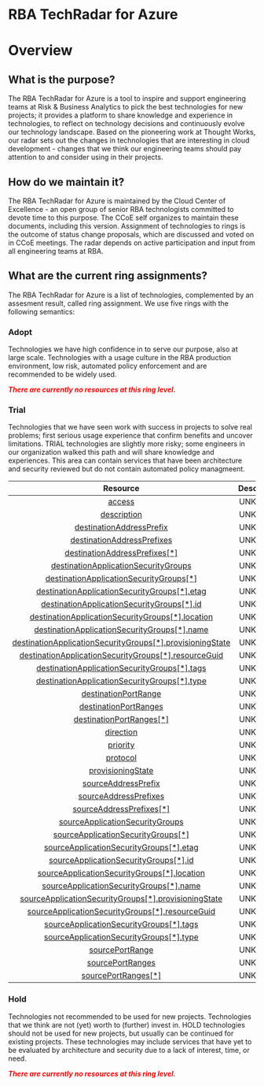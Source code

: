 
RBA TechRadar for Azure
=======================

# Overview

## What is the purpose?


The RBA TechRadar for Azure is a tool to inspire and support engineering teams at Risk & Business Analytics to pick the best technologies for new projects; it provides a platform to share knowledge and experience in technologies, to reflect on technology decisions and continuously evolve our technology landscape.  Based on the pioneering work at Thought Works, our radar sets out the changes in technologies that are interesting in cloud development - changes that we think our engineering teams should pay attention to and consider using in their projects.
## How do we maintain it?


The RBA TechRadar for Azure is maintained by the Cloud Center of Excellence - an open group of senior RBA technologists committed to devote time to this purpose.  The CCoE self organizes to maintain these documents, including this version.  Assignment of technologies to rings is the outcome of status change proposals, which are discussed and voted on in CCoE meetings.  The radar depends on active participation and input from all engineering teams at RBA.
## What are the current ring assignments?


The RBA TechRadar for Azure is a list of technologies, complemented by an assesment result, called ring assignment.  We use five rings with the following semantics:
### Adopt


Technologies we have high confidence in to serve our purpose, also at large scale.  Technologies with a usage culture in the RBA production environment, low risk, automated policy enforcement and are recommended to be widely used.  
  
***<font color="red"> There are currently no resources at this ring level. </font>***
### Trial


Technologies that we have seen work with success in projects to solve real problems;  first serious usage experience that confirm benefits and uncover limitations.  TRIAL technologies are slightly more risky; some engineers in our organization walked this path and will share knowledge and experiences.  This area can contain services that have been architecture and security reviewed but do not contain automated policy managmeent.  

|Resource|Description|Path|Status|
| :---: | :---: | :---: | :---: |
|[access](https://github.com/openrba/python-azure-techradar/Microsoft.Network/networkSecurityGroups/securityRules/access/README.md)|UNKNOWN|Microsoft.Network/networkSecurityGroups/securityRules/access|TRIAL|
|[description](https://github.com/openrba/python-azure-techradar/Microsoft.Network/networkSecurityGroups/securityRules/description/README.md)|UNKNOWN|Microsoft.Network/networkSecurityGroups/securityRules/description|TRIAL|
|[destinationAddressPrefix](https://github.com/openrba/python-azure-techradar/Microsoft.Network/networkSecurityGroups/securityRules/destinationAddressPrefix/README.md)|UNKNOWN|Microsoft.Network/networkSecurityGroups/securityRules/destinationAddressPrefix|TRIAL|
|[destinationAddressPrefixes](https://github.com/openrba/python-azure-techradar/Microsoft.Network/networkSecurityGroups/securityRules/destinationAddressPrefixes/README.md)|UNKNOWN|Microsoft.Network/networkSecurityGroups/securityRules/destinationAddressPrefixes|TRIAL|
|[destinationAddressPrefixes[*]](https://github.com/openrba/python-azure-techradar/Microsoft.Network/networkSecurityGroups/securityRules/destinationAddressPrefixes[*]/README.md)|UNKNOWN|Microsoft.Network/networkSecurityGroups/securityRules/destinationAddressPrefixes[*]|TRIAL|
|[destinationApplicationSecurityGroups](https://github.com/openrba/python-azure-techradar/Microsoft.Network/networkSecurityGroups/securityRules/destinationApplicationSecurityGroups/README.md)|UNKNOWN|Microsoft.Network/networkSecurityGroups/securityRules/destinationApplicationSecurityGroups|TRIAL|
|[destinationApplicationSecurityGroups[*]](https://github.com/openrba/python-azure-techradar/Microsoft.Network/networkSecurityGroups/securityRules/destinationApplicationSecurityGroups[*]/README.md)|UNKNOWN|Microsoft.Network/networkSecurityGroups/securityRules/destinationApplicationSecurityGroups[*]|TRIAL|
|[destinationApplicationSecurityGroups[*].etag](https://github.com/openrba/python-azure-techradar/Microsoft.Network/networkSecurityGroups/securityRules/destinationApplicationSecurityGroups[*].etag/README.md)|UNKNOWN|Microsoft.Network/networkSecurityGroups/securityRules/destinationApplicationSecurityGroups[*].etag|TRIAL|
|[destinationApplicationSecurityGroups[*].id](https://github.com/openrba/python-azure-techradar/Microsoft.Network/networkSecurityGroups/securityRules/destinationApplicationSecurityGroups[*].id/README.md)|UNKNOWN|Microsoft.Network/networkSecurityGroups/securityRules/destinationApplicationSecurityGroups[*].id|TRIAL|
|[destinationApplicationSecurityGroups[*].location](https://github.com/openrba/python-azure-techradar/Microsoft.Network/networkSecurityGroups/securityRules/destinationApplicationSecurityGroups[*].location/README.md)|UNKNOWN|Microsoft.Network/networkSecurityGroups/securityRules/destinationApplicationSecurityGroups[*].location|TRIAL|
|[destinationApplicationSecurityGroups[*].name](https://github.com/openrba/python-azure-techradar/Microsoft.Network/networkSecurityGroups/securityRules/destinationApplicationSecurityGroups[*].name/README.md)|UNKNOWN|Microsoft.Network/networkSecurityGroups/securityRules/destinationApplicationSecurityGroups[*].name|TRIAL|
|[destinationApplicationSecurityGroups[*].provisioningState](https://github.com/openrba/python-azure-techradar/Microsoft.Network/networkSecurityGroups/securityRules/destinationApplicationSecurityGroups[*].provisioningState/README.md)|UNKNOWN|Microsoft.Network/networkSecurityGroups/securityRules/destinationApplicationSecurityGroups[*].provisioningState|TRIAL|
|[destinationApplicationSecurityGroups[*].resourceGuid](https://github.com/openrba/python-azure-techradar/Microsoft.Network/networkSecurityGroups/securityRules/destinationApplicationSecurityGroups[*].resourceGuid/README.md)|UNKNOWN|Microsoft.Network/networkSecurityGroups/securityRules/destinationApplicationSecurityGroups[*].resourceGuid|TRIAL|
|[destinationApplicationSecurityGroups[*].tags](https://github.com/openrba/python-azure-techradar/Microsoft.Network/networkSecurityGroups/securityRules/destinationApplicationSecurityGroups[*].tags/README.md)|UNKNOWN|Microsoft.Network/networkSecurityGroups/securityRules/destinationApplicationSecurityGroups[*].tags|TRIAL|
|[destinationApplicationSecurityGroups[*].type](https://github.com/openrba/python-azure-techradar/Microsoft.Network/networkSecurityGroups/securityRules/destinationApplicationSecurityGroups[*].type/README.md)|UNKNOWN|Microsoft.Network/networkSecurityGroups/securityRules/destinationApplicationSecurityGroups[*].type|TRIAL|
|[destinationPortRange](https://github.com/openrba/python-azure-techradar/Microsoft.Network/networkSecurityGroups/securityRules/destinationPortRange/README.md)|UNKNOWN|Microsoft.Network/networkSecurityGroups/securityRules/destinationPortRange|TRIAL|
|[destinationPortRanges](https://github.com/openrba/python-azure-techradar/Microsoft.Network/networkSecurityGroups/securityRules/destinationPortRanges/README.md)|UNKNOWN|Microsoft.Network/networkSecurityGroups/securityRules/destinationPortRanges|TRIAL|
|[destinationPortRanges[*]](https://github.com/openrba/python-azure-techradar/Microsoft.Network/networkSecurityGroups/securityRules/destinationPortRanges[*]/README.md)|UNKNOWN|Microsoft.Network/networkSecurityGroups/securityRules/destinationPortRanges[*]|TRIAL|
|[direction](https://github.com/openrba/python-azure-techradar/Microsoft.Network/networkSecurityGroups/securityRules/direction/README.md)|UNKNOWN|Microsoft.Network/networkSecurityGroups/securityRules/direction|TRIAL|
|[priority](https://github.com/openrba/python-azure-techradar/Microsoft.Network/networkSecurityGroups/securityRules/priority/README.md)|UNKNOWN|Microsoft.Network/networkSecurityGroups/securityRules/priority|TRIAL|
|[protocol](https://github.com/openrba/python-azure-techradar/Microsoft.Network/networkSecurityGroups/securityRules/protocol/README.md)|UNKNOWN|Microsoft.Network/networkSecurityGroups/securityRules/protocol|TRIAL|
|[provisioningState](https://github.com/openrba/python-azure-techradar/Microsoft.Network/networkSecurityGroups/securityRules/provisioningState/README.md)|UNKNOWN|Microsoft.Network/networkSecurityGroups/securityRules/provisioningState|TRIAL|
|[sourceAddressPrefix](https://github.com/openrba/python-azure-techradar/Microsoft.Network/networkSecurityGroups/securityRules/sourceAddressPrefix/README.md)|UNKNOWN|Microsoft.Network/networkSecurityGroups/securityRules/sourceAddressPrefix|TRIAL|
|[sourceAddressPrefixes](https://github.com/openrba/python-azure-techradar/Microsoft.Network/networkSecurityGroups/securityRules/sourceAddressPrefixes/README.md)|UNKNOWN|Microsoft.Network/networkSecurityGroups/securityRules/sourceAddressPrefixes|TRIAL|
|[sourceAddressPrefixes[*]](https://github.com/openrba/python-azure-techradar/Microsoft.Network/networkSecurityGroups/securityRules/sourceAddressPrefixes[*]/README.md)|UNKNOWN|Microsoft.Network/networkSecurityGroups/securityRules/sourceAddressPrefixes[*]|TRIAL|
|[sourceApplicationSecurityGroups](https://github.com/openrba/python-azure-techradar/Microsoft.Network/networkSecurityGroups/securityRules/sourceApplicationSecurityGroups/README.md)|UNKNOWN|Microsoft.Network/networkSecurityGroups/securityRules/sourceApplicationSecurityGroups|TRIAL|
|[sourceApplicationSecurityGroups[*]](https://github.com/openrba/python-azure-techradar/Microsoft.Network/networkSecurityGroups/securityRules/sourceApplicationSecurityGroups[*]/README.md)|UNKNOWN|Microsoft.Network/networkSecurityGroups/securityRules/sourceApplicationSecurityGroups[*]|TRIAL|
|[sourceApplicationSecurityGroups[*].etag](https://github.com/openrba/python-azure-techradar/Microsoft.Network/networkSecurityGroups/securityRules/sourceApplicationSecurityGroups[*].etag/README.md)|UNKNOWN|Microsoft.Network/networkSecurityGroups/securityRules/sourceApplicationSecurityGroups[*].etag|TRIAL|
|[sourceApplicationSecurityGroups[*].id](https://github.com/openrba/python-azure-techradar/Microsoft.Network/networkSecurityGroups/securityRules/sourceApplicationSecurityGroups[*].id/README.md)|UNKNOWN|Microsoft.Network/networkSecurityGroups/securityRules/sourceApplicationSecurityGroups[*].id|TRIAL|
|[sourceApplicationSecurityGroups[*].location](https://github.com/openrba/python-azure-techradar/Microsoft.Network/networkSecurityGroups/securityRules/sourceApplicationSecurityGroups[*].location/README.md)|UNKNOWN|Microsoft.Network/networkSecurityGroups/securityRules/sourceApplicationSecurityGroups[*].location|TRIAL|
|[sourceApplicationSecurityGroups[*].name](https://github.com/openrba/python-azure-techradar/Microsoft.Network/networkSecurityGroups/securityRules/sourceApplicationSecurityGroups[*].name/README.md)|UNKNOWN|Microsoft.Network/networkSecurityGroups/securityRules/sourceApplicationSecurityGroups[*].name|TRIAL|
|[sourceApplicationSecurityGroups[*].provisioningState](https://github.com/openrba/python-azure-techradar/Microsoft.Network/networkSecurityGroups/securityRules/sourceApplicationSecurityGroups[*].provisioningState/README.md)|UNKNOWN|Microsoft.Network/networkSecurityGroups/securityRules/sourceApplicationSecurityGroups[*].provisioningState|TRIAL|
|[sourceApplicationSecurityGroups[*].resourceGuid](https://github.com/openrba/python-azure-techradar/Microsoft.Network/networkSecurityGroups/securityRules/sourceApplicationSecurityGroups[*].resourceGuid/README.md)|UNKNOWN|Microsoft.Network/networkSecurityGroups/securityRules/sourceApplicationSecurityGroups[*].resourceGuid|TRIAL|
|[sourceApplicationSecurityGroups[*].tags](https://github.com/openrba/python-azure-techradar/Microsoft.Network/networkSecurityGroups/securityRules/sourceApplicationSecurityGroups[*].tags/README.md)|UNKNOWN|Microsoft.Network/networkSecurityGroups/securityRules/sourceApplicationSecurityGroups[*].tags|TRIAL|
|[sourceApplicationSecurityGroups[*].type](https://github.com/openrba/python-azure-techradar/Microsoft.Network/networkSecurityGroups/securityRules/sourceApplicationSecurityGroups[*].type/README.md)|UNKNOWN|Microsoft.Network/networkSecurityGroups/securityRules/sourceApplicationSecurityGroups[*].type|TRIAL|
|[sourcePortRange](https://github.com/openrba/python-azure-techradar/Microsoft.Network/networkSecurityGroups/securityRules/sourcePortRange/README.md)|UNKNOWN|Microsoft.Network/networkSecurityGroups/securityRules/sourcePortRange|TRIAL|
|[sourcePortRanges](https://github.com/openrba/python-azure-techradar/Microsoft.Network/networkSecurityGroups/securityRules/sourcePortRanges/README.md)|UNKNOWN|Microsoft.Network/networkSecurityGroups/securityRules/sourcePortRanges|TRIAL|
|[sourcePortRanges[*]](https://github.com/openrba/python-azure-techradar/Microsoft.Network/networkSecurityGroups/securityRules/sourcePortRanges[*]/README.md)|UNKNOWN|Microsoft.Network/networkSecurityGroups/securityRules/sourcePortRanges[*]|TRIAL|

### Hold


Technologies not recommended to be used for new projects. Technologies that we think are not (yet) worth to (further) invest in.  HOLD technologies should not be used for new projects, but usually can be continued for existing projects.  These technologies may include services that have yet to be evaluated by architecture and security due to a lack of interest, time, or need.  
  
***<font color="red"> There are currently no resources at this ring level. </font>***